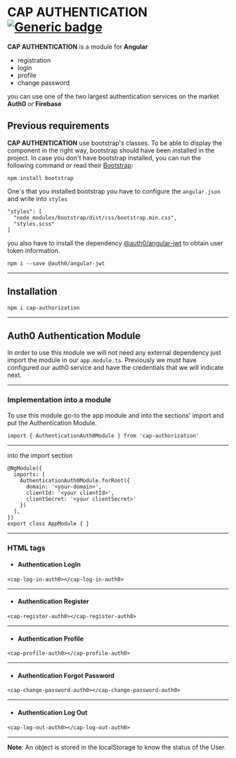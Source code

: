 # CAP AUTHENTICATION [![Generic badge](https://img.shields.io/badge/CAP-Active-<COLOR>.svg)](https://shields.io/)

**CAP AUTHENTICATION** is a module for **Angular**

* registration
* login
* profile
* change password

you can use one of the two largest authentication services on the market **Auth0** or **Firebase**

## **Previous requirements**
**CAP AUTHENTICATION** use bootstrap's classes. To be able to display the component in the right way, bootstrap should have been installed in the project. In case you don't have bootstrap installed, you can run the following command or read their [Bootstrap](https://getbootstrap.com/docs/4.3/getting-started/download/):
```
npm install bootstrap
```
One's that you installed bootstrap you have to configure the `angular.json` and write into `styles`
```
"styles": [
  "node_modules/bootstrap/dist/css/bootstrap.min.css",
  "styles.scss"
]
```

you also have to install the dependency [@auth0/angular-jwt](https://www.npmjs.com/package/@auth0/angular-jwt) to obtain user token information.
```
npm i --save @auth0/angular-jwt
```

---

## Installation
```
npm i cap-authorization
```
---

## Auth0 Authentication Module
In order to use this module we will not need any external dependency just import the module in our `app.module.ts`. Previously we must have configured our auth0 service and have the credentials that we will indicate next.

---

### **Implementation into a module**

To use this module go-to the app module and into the sections' import and put the Authentication Module.
```
import { AuthenticationAuth0Module } from 'cap-authorization'
```
---
into the import section
```
@NgModule({
  imports: [
    AuthenticationAuth0Module.forRoot({
      domain: '<your-domain>',
      clientId: '<your clientId>',
      clientSecret: '<your clientSecret>'
    })
  ],
})
export class AppModule { }
```
---

### **HTML tags**

* #### **Authentication LogIn**
```
<cap-log-in-auth0></cap-log-in-auth0>
```
---
* #### **Authentication Register**
```
<cap-register-auth0></cap-register-auth0>
```
---
* #### **Authentication Profile**
```
<cap-profile-auth0></cap-profile-auth0>
```
---
* #### **Authentication Forgot Password**
```
<cap-change-password-auth0></cap-change-password-auth0>
```
---
* #### **Authentication Log Out**
```
<cap-log-out-auth0></cap-log-out-auth0>
```
---
**Note**: An object is stored in the localStorage to know the status of the User.
